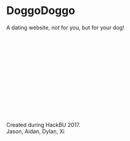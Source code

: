 # DoggoDoggo

A dating website, not for you, but for your dog!
<br>
<br>
<br>
<br>
<br>
<br>
<br>
<br>
<br>
<br>
<br>
<br>
<br>
<br>
<br>
Created during HackBU 2017.
<br>
Jason, Aidan, Dylan, Xi
